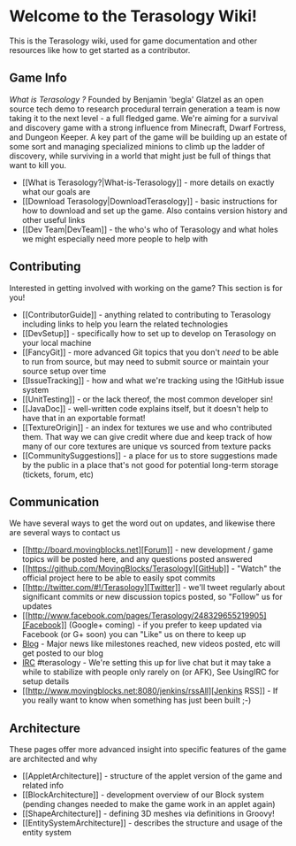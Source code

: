 Welcome to the Terasology Wiki!
===============================
This is the Terasology wiki, used for game documentation and other resources like how to get started as a contributor.

Game Info
---------

_What is Terasology ?_ Founded by Benjamin 'begla' Glatzel as an open source tech demo to research procedural terrain generation a team is now taking it to the next level - a full fledged game. We're aiming for a survival and discovery game with a strong influence from Minecraft, Dwarf Fortress, and Dungeon Keeper. A key part of the game will be building up an estate of some sort and managing specialized minions to climb up the ladder of discovery, while surviving in a world that might just be full of things that want to kill you.
 * [[What is Terasology?|What-is-Terasology]] - more details on exactly what our goals are
 * [[Download Terasology|DownloadTerasology]] - basic instructions for how to download and set up the game. Also contains version history and other useful links
 * [[Dev Team|DevTeam]] - the who's who of Terasology and what holes we might especially need more people to help with

Contributing
------------

Interested in getting involved with working on the game? This section is for you!

  * [[ContributorGuide]] - anything related to contributing to Terasology including links to help you learn the related technologies 
  * [[DevSetup]] - specifically how to set up to develop on Terasology on your local machine
  * [[FancyGit]] - more advanced Git topics that you don't _need_ to be able to run from source, but may need to submit source or maintain your source setup over time
  * [[IssueTracking]] - how and what we're tracking using the !GitHub issue system
  * [[UnitTesting]] - or the lack thereof, the most common developer sin!
  * [[JavaDoc]] - well-written code explains itself, but it doesn't help to have that in an exportable format!
  * [[TextureOrigin]] - an index for textures we use and who contributed them. That way we can give credit where due and keep track of how many of our core textures are unique vs sourced from texture packs
  * [[CommunitySuggestions]] - a place for us to store suggestions made by the public in a place that's not good for potential long-term storage (tickets, forum, etc)

Communication
-------------

We have several ways to get the word out on updates, and likewise there are several ways to contact us

 * [[http://board.movingblocks.net][Forum]] - new development / game topics will be posted here, and any questions posted answered
 * [[https://github.com/MovingBlocks/Terasology][GitHub]] - "Watch" the official project here to be able to easily spot commits
 * [[http://twitter.com/#!/Terasology][Twitter]] - we'll tweet regularly about significant commits or new discussion topics posted, so "Follow" us for updates
 * [[http://www.facebook.com/pages/Terasology/248329655219905][Facebook]] (Google+ coming) - if you prefer to keep updated via Facebook (or G+ soon) you can "Like" us on there to keep up
 * [Blog](http://blog.movingblocks.net/blog/) - Major news like milestones reached, new videos posted, etc will get posted to our blog
 * [IRC](http://webchat.freenode.net/) #terasology - We're setting this up for live chat but it may take a while to stabilize with people only rarely on (or AFK), See UsingIRC for setup details
 * [[http://www.movingblocks.net:8080/jenkins/rssAll][Jenkins RSS]] - If you really want to know when something has just been built ;-)

Architecture
------------

These pages offer more advanced insight into specific features of the game are architected and why

   * [[AppletArchitecture]] - structure of the applet version of the game and related info
   * [[BlockArchitecture]] - development overview of our Block system (pending changes needed to make the game work in an applet again)
   * [[ShapeArchitecture]] - defining 3D meshes via definitions in Groovy!
   * [[EntitySystemArchitecture]] - describes the structure and usage of the entity system